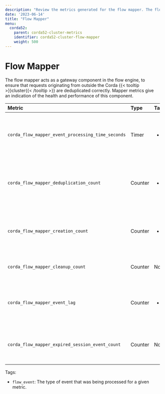```yaml
---
description: "Review the metrics generated for the flow mapper. The flow mapper acts as a gateway component in the flow engine, to ensure that requests originating from outside the Corda cluster are deduplicated correctly."
date: '2023-06-14'
title: "Flow Mapper"
menu:
  corda52:
    parent: corda52-cluster-metrics
    identifier: corda52-cluster-flow-mapper
    weight: 500
---
```


# Flow Mapper

The flow mapper acts as a gateway component in the flow engine, to ensure that requests originating from outside the
Corda {{< tooltip >}}cluster{{< /tooltip >}} are deduplicated correctly. Mapper metrics give an indication of the health and performance of this component.

<style>
table th:first-of-type {
    width: 25%;
}
table th:nth-of-type(2) {
    width: 10%;
}
table th:nth-of-type(3) {
    width: 20%;
}
table th:nth-of-type(4) {
    width: 45%;
}
</style>

| Metric | Type | Tags | Description |
| :----------- | :----------- | :----------- | :----------- |
| `corda_flow_mapper_event_processing_time_seconds` | Timer | <ul><li>`flow_event`</li></ul> | The time it took to process a single message in the flow mapper. |
| `corda_flow_mapper_deduplication_count` | Counter | <ul><li>`flow_event`</li></ul> | The number of events dropped due to deduplication of start events by the mapper. |
| `corda_flow_mapper_creation_count` | Counter | <ul><li>`flow_event`</li></ul> | The number of new {{< tooltip >}}states{{< /tooltip >}} being created. |
| `corda_flow_mapper_cleanup_count` | Counter | None | The number of states being cleaned up. |
| `corda_flow_mapper_event_lag` | Counter | <ul><li>`flow_event`</li></ul> | The time between a mapper event being published and processed. |
| `corda_flow_mapper_expired_session_event_count` | Counter | None | The number of expired session events dropped by the mapper. |

Tags:
* `flow_event`: The type of event that was being processed for a given metric.